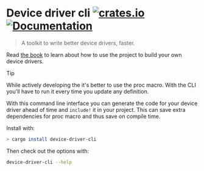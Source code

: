 # Device driver cli [![crates.io](https://img.shields.io/crates/v/device-driver-cli.svg)](https://crates.io/crates/device-driver-cli) [![Documentation](https://docs.rs/device-driver-cli/badge.svg)](https://docs.rs/device-driver-cli)

> A toolkit to write better device drivers, faster.

Read [the book](diondokter.github.io/device-driver) to learn about how to use the project to build your own device drivers.

> [!TIP]
> While actively developing the it's better to use the proc macro. With the CLI you'll have to run it every time you update any definition.

With this command line interface you can generate the code for your device driver ahead of time and `include!` it in your
project. This can save extra dependencies for proc macro and thus save on compile time.

Install with:
```sh
> cargo install device-driver-cli
```

Then check out the options with:
```sh
device-driver-cli --help
```
